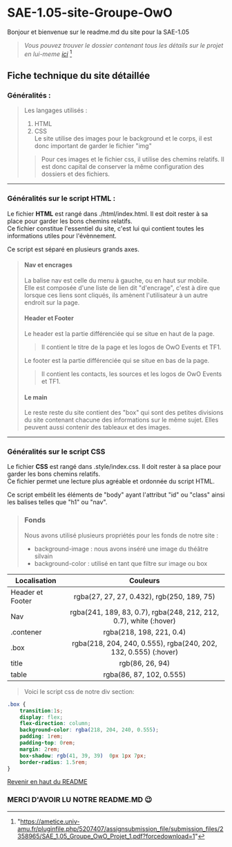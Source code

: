 SAE-1.05-site-Groupe-OwO <a name="haut_page"></a>
========================
  
  
Bonjour et bienvenue sur le readme.md du site pour la SAE-1.05
>*Vous pouvez trouver le dossier contenant tous les détails sur le projet en lui-meme [ici](https://ametice.univ-amu.fr/pluginfile.php/5207407/assignsubmission_file/submission_files/2358965/SAE_1.05_Groupe_OwO_Projet_1.pdf?forcedownload=1)*  [^1]
  
  
## Fiche technique du site détaillée  

### Généralités :
>Les langages utilisés :
> 1. HTML
> 1. CSS  
> Le site utilise des images pour le background et le corps, il est donc important de garder le fichier "img"
>>Pour ces images et le fichier css, il utilise des chemins relatifs. Il est donc capital de conserver la même configuration des dossiers et des fichiers.  
> 
***
### Généralités sur le script HTML :  
  
Le fichier **HTML** est rangé dans ./html/index.html. Il est doit rester à sa place pour garder les bons chemins relatifs.  
Ce fichier constitue l'essentiel du site, c'est lui qui contient toutes les informations utiles pour l'évènnement. 
  
Ce script est séparé en plusieurs grands axes.  
  
>#### Nav et encrages  
>  
>La balise nav est celle du menu à gauche, ou en haut sur mobile.  
>Elle est composée d'une liste de lien dit "d'encrage", c'est à dire que lorsque ces liens sont cliqués, ils amènent l'utilisateur à un autre endroit sur la page.  
>  
>#### Header et Footer
>    
>Le header est la partie différenciée qui se situe en haut de la page.  
>>Il contient le titre de la page et les logos de OwO Events et TF1.  
>  
>Le footer est la partie différenciée qui se situe en bas de la page.  
>>Il contient les contacts, les sources et les logos de OwO Events et TF1.  
>  
>#### Le main  
>  
>Le reste reste du site contient des "box" qui sont des petites divisions du site contenant chacune des informations sur le même sujet. Elles peuvent aussi contenir des tableaux et des images.  
***
### Généralités sur le script CSS

Le fichier **CSS** est rangé dans .style/index.css. Il doit rester à sa place pour garder les bons chemins relatifs.  
Ce fichier permet une lecture plus agréable et ordonnée du script HTML.

Ce script embélit les éléments de "body" ayant l'attribut "id" ou "class" ainsi les balises telles que "h1" ou "nav". 

>### Fonds
>
>Nous avons utilisé plusieurs propriétés pour les fonds de notre site :
> * background-image : nous avons inséré une image du théâtre silvain
> * background-color : utilisé en tant que filtre sur image ou box


| Localisation    |                               Couleurs                              |
|--------------   |:-------------------------------------------------------------------:|
| Header et Footer|  rgba(27, 27, 27, 0.432), rgb(250, 189, 75)                         |
| Nav             |  rgba(241, 189, 83, 0.7), rgba(248, 212, 212, 0.7), white (:hover)  |
| .contener       | rgba(218, 198, 221, 0.4)                                            |
| .box            | rgba(218, 204, 240, 0.555), rgba(240, 202, 132, 0.555) (:hover)     |
| title           | rgb(86, 26, 94)                                                     |
| table           | rgba(86, 87, 102, 0.555)                                            |


>Voici le script css de notre div section:

```css
.box {
    transition:1s;
    display: flex;
    flex-direction: column;
    background-color: rgba(218, 204, 240, 0.555);
    padding: 1rem;
    padding-top: 0rem;
    margin: 2rem;
    box-shadow: rgb(41, 39, 39)  0px 1px 7px;
    border-radius: 1.5rem;
}
```
[Revenir en haut du README](#haut_page)
### MERCI D'AVOIR LU NOTRE README.MD 😉

[^1]:"https://ametice.univ-amu.fr/pluginfile.php/5207407/assignsubmission_file/submission_files/2358965/SAE_1.05_Groupe_OwO_Projet_1.pdf?forcedownload=1"
